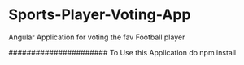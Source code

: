 # Sports-Player-Voting-App
Angular Application for voting the fav Football player



######################
To Use this Application do npm install 
